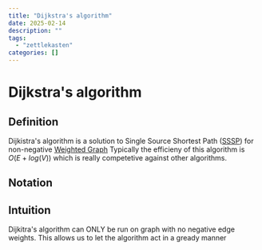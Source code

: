 ```yaml
---
title: "Dijkstra's algorithm"
date: 2025-02-14
description: ""
tags: 
  - "zettlekasten"
categories: []
---
```


# Dijkstra's algorithm
## Definition
Dijkistra's algorithm is a solution to Single Source Shortest Path ([SSSP](SSSP)) for non-negative [Weighted Graph](Weighted%20Graph.md)
Typically the efficieny of this algorithm is $O(E+log(V))$ which is really competetive against other algorithms.

## Notation

## Intuition
Dijkitra's algorithm can ONLY be run on graph with no negative edge weights. This allows us to let the algorithm act in a gready manner